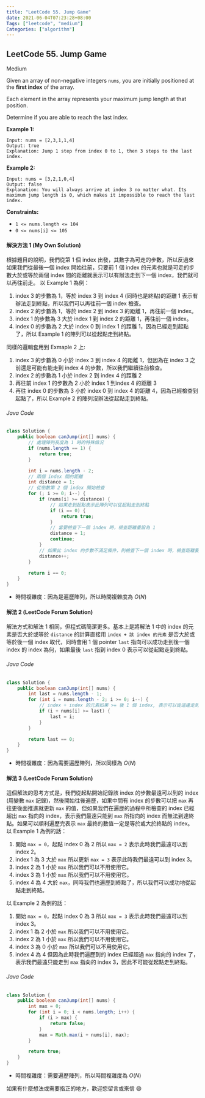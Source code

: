 ```yaml
---
title: "LeetCode 55. Jump Game"
date: 2021-06-04T07:23:28+08:00
Tags: ["leetcode", "medium"]
Categories: ["algorithm"]
---
```


## LeetCode 55. Jump Game

<span class="medium">Medium</span>

Given an array of non-negative integers `nums`, you are initially positioned at the **first index** of the array.

Each element in the array represents your maximum jump length at that position.

Determine if you are able to reach the last index.

**Example 1:**
```
Input: nums = [2,3,1,1,4]
Output: true
Explanation: Jump 1 step from index 0 to 1, then 3 steps to the last index.
```
**Example 2:**
```
Input: nums = [3,2,1,0,4]
Output: false
Explanation: You will always arrive at index 3 no matter what. Its maximum jump length is 0, which makes it impossible to reach the last index.
```
**Constraints:**

-   `1 <= nums.length <= 104`
-   `0 <= nums[i] <= 105`

#### 解決方法 1 (My Own Solution)
根據題目的說明，我們從第 1 個 index 出發，其數字為可走的步數，所以反過來如果我們從最後一個 index 開始往前，只要前 1 個 index 的元素也就是可走的步數大於或等於兩個 index 間的距離就表示可以有辦法走到下一個 index，我們就可以再往前走。
以 Example 1 為例：
1. index 3 的步數為 1，等於 index 3 到 index 4 (同時也是終點)的距離 1 表示有辦法走到終點，所以我們可以再往前一個 index 檢查。
2. index 2 的步數為 1，等於 index 2 到 index 3 的距離 1，再往前一個 index。
3. index 1 的步數為 3 大於 index 1 到 index 2 的距離 1，再往前一個 index。
4. index 0 的步數為 2 大於 index 0 到 index 1 的距離 1，因為已經走到起點了，所以 Example 1 的陣列可以從起點走到終點。

同樣的邏輯套用到 Exmaple 2 上:
1. index 3 的步數為 0 小於 index 3 到 index 4 的距離 1，但因為在 index 3 之前還是可能有能走到 index 4 的步數，所以我們繼續往前檢查。
2. index 2 的步數為 1 小於 index 2 到 index 4 的距離 2
3. 再往前 index 1 的步數為 2 小於 index 1 到index 4 的距離 3
4. 再往 index 0 的步數為 3 小於 index 0 到 index 4 的距離 4，因為已經檢查到起點了，所以 Example 2 的陣列沒辦法從起點走到終點。

###### Java Code
```java
class Solution {
    public boolean canJump(int[] nums) {
        // 處理陣列長度為 1 時的特殊情況
        if (nums.length == 1) {
            return true;
        }

        int i = nums.length - 2;
        // 兩個 index 間的距離
        int distance = 1;
        // 從倒數第 2 個 index 開始檢查
        for (; i >= 0; i--) {
            if (nums[i] >= distance) {
                // 如果走到起點表示此陣列可以從起點走到終點
                if (i == 0) {
                    return true;
                }
                // 當要檢查下一個 index 時，檢查距離重設為 1
                distance = 1;
                continue;
            }
            // 如果此 index 的步數不滿足條件，則檢查下一個 index 時，檢查距離要加 1
            distance++;
        }

        return i == 0;
    }
}
```

- 時間複雜度：因為是遍歷陣列，所以時間複雜度為 $O(N)$

#### 解法 2 (LeetCode Forum Solution)
解法方式和解法 1 相同，但程式碼簡潔更多。基本上是將解法 1 中的 index 的元素是否大於或等於 `distance` 的計算直接用 `index + 該 index 的元素` 是否大於或等於後一個 index 取代，同時會用 1 個 pointer `last` 指向可以成功走到後一個 index 的 index 為何，如果最後 `last` 指到 index 0 表示可以從起點走到終點。

###### Java Code
```java
class Solution {
    public boolean canJump(int[] nums) {
        int last = nums.length - 1;
        for (int i = nums.length - 2; i >= 0; i--) {
            // index + index 的元素如果 >= 後 1 個 index, 表示可以從這邊走到後一個 index 的地方, 所以我們可以繼續往前檢查
            if (i + nums[i] >= last) {
                last = i;
            }
        }

        return last == 0;
    }
}
```

- 時間複雜度：因為需要遍歷陣列，所以同樣為 $O(N)$

#### 解法 3 (LeetCode Forum Solution)
這個解法的思考方式是，我們從起點開始記錄該 index 的步數最遠可以到的 index (用變數 `max` 記錄)，然後開始往後遍歷，如果中間有 index 的步數可以把 `max` 再往更後面推進就更新 `max` 的值，但如果我們在遍歷的過程中所檢查的 index 已經超出 `max` 指向的 index，表示我們最遠只能到 `max` 所指向的 index 而無法到達終點。如果可以順利遍歷完表示 `max` 最終的數值一定是等於或大於終點的 index。
以 Example 1 為例的話：
1. 開始 `max = 0`，起點 index 0 為 2 所以 `max = 2` 表示此時我們最遠可以到 index 2。
2. index 1 為 3 大於 `max` 所以更新 `max = 3` 表示此時我們最遠可以到 index 3。
3. index 2 為 1 小於 `max` 所以我們可以不用使用它。
4. index 3 為 1 小於 `max` 所以我們可以不用使用它。
5. index 4 為 4 大於 `max`，同時我們也遍歷到終點了，所以我們可以成功地從起點走到終點。

以 Example 2 為例的話：
1. 開始 `max = 0`，起點 index 0 為 3 所以 `max = 3` 表示此時我們最遠可以到 index 3。
2. index 1 為 2 小於 `max` 所以我們可以不用使用它。
3. index 2 為 1 小於 `max` 所以我們可以不用使用它。
4. index 3 為 0 小於 `max` 所以我們可以不用使用它。
5. index 4 為 4 但因為此時我們遍歷到的 index 已經超過 `max` 指向的 index 了，表示我們最遠只能走到 `max` 指向的 index 3，因此不可能從起點走到終點。

###### Java Code
```java
class Solution {
    public boolean canJump(int[] nums) {
        int max = 0;
        for (int i = 0; i < nums.length; i++) {
            if (i > max) {
                return false;
            }
            max = Math.max(i + nums[i], max);
        }

        return true;
    }
}
```

- 時間複雜度：需要遍歷陣列，所以時間複雜度為 $O(N)$

如果有什麼想法或需要指正的地方，歡迎您留言或來信 😄
